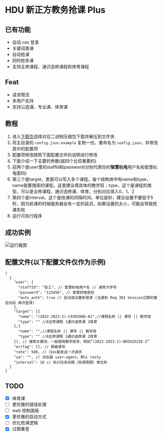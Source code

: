 # HDU 新正方教务抢课 Plus

## 已有功能

- 自动 cas 登录
- 关键词查课
- 自动抢课
- 同时抢多课
- 支持主修课程、通识选修课程和体育课程

## Feat

- 请求限流
- 多用户支持
- 支持公选课、专业课、体育课


## 教程
1. 进入[下载页](https://github.com/wujunyi792/newJwCourseHelper/releases)选择对应二进制压缩包下载并解压到文件夹
2. 将主目录的 `config.json.example` 复制一份，重命名为 `config.json`，并修改其中的配置项
3. 配置项修改按照下面配置文件的说明进行修改
4. 下面介绍一下主要的参数(就四个比较重要的)
5. 前两个是user里的staffId和password(分别代表你的**智慧杭电**用户名和智慧杭电密码)
6. 第三个是target，里面可以写入多个课程，每个结构体中有name和type，name是要搜索的课程，这里建议填具体的教学班；type，这个是课程的类型，可以是主修课程、通识选修课、体育，分别对应填入0、1、2
7. 第四个是interval，这个是抢课的间隔时间，单位是秒，建议设置不要低于5秒，因为抢课的时候服务器会有一定的延迟，如果设置的太小，可能会导致抢课失败 
8. 运行可执行程序

## 成功实例
![运行截图](./doc/run.jpg)

## 配置文件(以下配置文件仅作为示例)
```
[
  {
    "user": {
      "staffId": "张三", // 智慧杭电用户名 // 通常为学号
      "password": "123456", // 智慧杭电密码
      "auto_auth": true // 启动自动重新登录 (当遇到 Req 302 Session过期的重定向后 再次登录)
    },
    "target": [{
      "name": "(2022-2023-2)-C0392006-01",//课程名称 || 课号 || 教学班
      "type": "" //0主修课程 1通识选修课 2体育
    },{
      "name": "",//课程名称 || 课号 || 教学班
      "type": "" //0主修课程 1通识选修课 2体育
    }], // 搜索关键词，一般使用教学班号，例如“(2022-2023-1)-B05025235-2”
    "errTag": [], // 屏蔽课号
    "rate": 500, // 几ms能发送一次请求
    "ua": "", // 浏览器 user-agent，默认 resty
    "interval": 10 // 执行任务间隔（抢课周期）单位秒
  }
]
```

## TODO
- [x] 体育课
- [ ] 更优雅的错误处理
- [ ] web 控制面板
- [x] 更优雅的启动方式
- [ ] 优化抢课逻辑
- [x] 过期重登